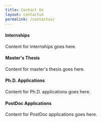 ```yaml
---
title: Contact Us
layout: contactus
permalink: /contactus/
---
```


#### Internships

Content for internships goes here.

#### Master's Thesis

Content for master's thesis goes here.

#### Ph.D. Applications

Content for Ph.D. applications goes here.

#### PostDoc Applications

Content for PostDoc applications goes here.
